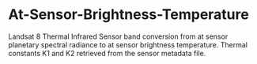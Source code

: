 # At-Sensor-Brightness-Temperature
Landsat 8 Thermal Infrared Sensor band conversion from at sensor planetary spectral radiance to at sensor brightness temperature. Thermal constants K1 and K2 retrieved from the sensor metadata file. 
